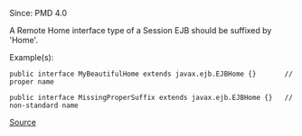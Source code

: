 Since: PMD 4.0

A Remote Home interface type of a Session EJB should be suffixed by 'Home'.

Example(s):
```
public interface MyBeautifulHome extends javax.ejb.EJBHome {}		// proper name

public interface MissingProperSuffix extends javax.ejb.EJBHome {}	// non-standard name
```

[Source](https://pmd.github.io/pmd-5.5.4/pmd-java/rules/java/j2ee.html#RemoteSessionInterfaceNamingConvention)
